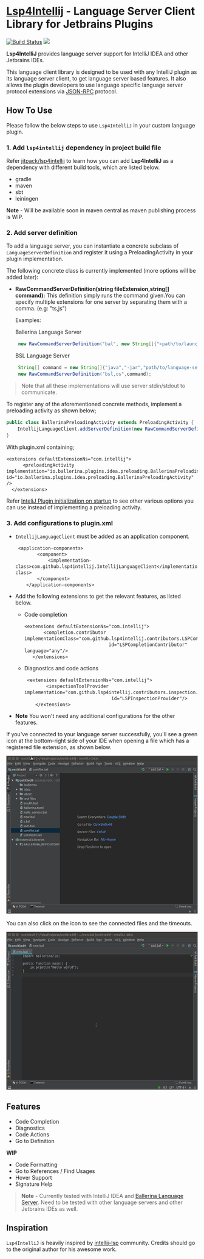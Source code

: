 # [Lsp4Intellij](#sp4intellij) - Language Server Client Library for Jetbrains Plugins

[![Build Status](https://travis-ci.com/NipunaRanasinghe/lsp4intellij.svg?branch=master)](https://travis-ci.com/NipunaRanasinghe/lsp4intellij)
[![](https://jitpack.io/v/NipunaRanasinghe/lsp4intellij.svg)](https://jitpack.io/#NipunaRanasinghe/lsp4intellij)

**Lsp4IntelliJ** provides language server support for IntelliJ IDEA and other Jetbrains IDEs.

This language client library is designed to be used with any IntelliJ plugin as its language server client, to get 
language server based features.
It also allows the plugin developers to use language specific language server protocol extensions via [JSON-RPC](https://en.wikipedia.org/wiki/JSON-RPC) 
protocol.

## How To Use

Please follow the below steps to use `Lsp4IntelliJ`  in your custom language plugin.

### 1. Add `lsp4intellij` dependency in project build file
  
Refer [jitpack/lsp4intellij](https://jitpack.io/#NipunaRanasinghe/lsp4intellij) to learn how you can add 
  **Lsp4IntelliJ** as a dependency with different build tools, which are listed below.
  - gradle
  - maven
  - sbt
  - leiningen
  
  **Note** - Will be available soon in maven central as maven publishing process is WIP.

### 2. Add server definition

To add a language server, you can instantiate a concrete subclass of `LanguageServerDefinition` and 
register it using a PreloadingActivity in your plugin implementation.

The following concrete class is currently implemented (more options will be added later):

- **RawCommandServerDefinition(string fileExtension,string[] command):** This definition simply runs the command 
given.You can specify multiple extensions for one server by separating them with a comma. (e.g: "ts,js")

    Examples: 
    
    Ballerina Language Server 
    ```java
     new RawCommandServerDefinition("bal", new String[]{"<path/to/launcher-script.sh>"});
    ```
    
    BSL Language Server
    ```java
     String[] command = new String[]{"java","-jar","path/to/language-server.jar","--diagnosticLanguage"};
     new RawCommandServerDefinition("bsl,os",command);
    ```
    
> Note that all these implementations will use server stdin/stdout to communicate.

To register any of the aforementioned concrete methods, implement a preloading activity as shown below;
    
```java
public class BallerinaPreloadingActivity extends PreloadingActivity {
    IntellijLanguageClient.addServerDefinition(new RawCommandServerDefinition("bal", new String[]{"<path/to/launcher-script.sh>"}));
}
```

With plugin.xml containing;

```
<extensions defaultExtensionNs="com.intellij">
      <preloadingActivity implementation="io.ballerina.plugins.idea.preloading.BallerinaPreloadingActivity" id="io.ballerina.plugins.idea.preloading.BallerinaPreloadingActivity" />
  </extensions>
```

Refer [InteliJ Plugin initialization on startup](https://www.plugin-dev.com/intellij/general/plugin-initial-load/) to see other various options you can use instead of implementing a preloading activity.

### 3. Add configurations to plugin.xml 
   
  - `IntellijLanguageClient` must be added as an application component. 
       ```
        <application-components>
               <component>
                   <implementation-class>com.github.lsp4intellij.IntellijLanguageClient</implementation-class>
               </component>
           </application-components>
       ```
       
  - Add the following extensions to get the relevant features, as listed below.
  
    - Code completion
        ```
        <extensions defaultExtensionNs="com.intellij">
               <completion.contributor implementationClass="com.github.lsp4intellij.contributors.LSPCompletionContributor"
                                       id="LSPCompletionContributor" language="any"/>
           </extensions>
        ```
        
    - Diagnostics and code actions
        ```
         <extensions defaultExtensionNs="com.intellij">
                <inspectionToolProvider implementation="com.github.lsp4intellij.contributors.inspection.LSPInspectionProvider"
                                        id="LSPInspectionProvider"/>
            </extensions>
        ```
        
  - **Note** You won't need any additional configurations for the other features.
      
If you've connected to your language server successfully, you'll see a green icon at the bottom-right side of your 
IDE when opening a file which has a registered file extension, as shown below.

![](resources/images/lang-server-connect.gif)
   
You can also click on the icon to see the connected files and the timeouts.

![](resources/images/connected-and-timeouts.gif)
   

## Features 
- Code Completion 
- Diagnostics 
- Code Actions
- Go to Definition

 **WIP** 
 - Code Formatting
 - Go to References / Find Usages
 - Hover Support
 - Signature Help
 
> **Note** - Currently tested with IntelliJ IDEA and
[Ballerina Language Server](https://github.com/ballerina-platform/ballerina-lang/tree/master/language-server). Need 
to be tested with other language servers and other Jetbrains IDEs as well.

## Inspiration

`Lsp4IntelliJ` is heavily inspired by [intellij-lsp](https://github.com/gtache/intellij-lsp) community. 
Credits should go to the original author for his awesome work.
